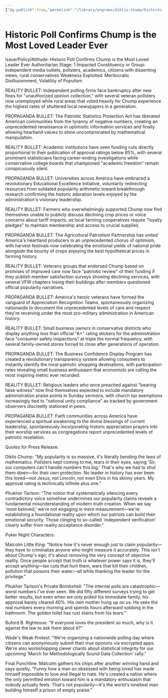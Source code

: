 ```yaml
---
{"dg-publish":true,"permalink":"/library/engrams/diklis-chump/historic-poll-confirms-chump-is-the-most-loved-leader-ever/","tags":["DC/Dick","DC/AS1"]}
---
```


# Historic Poll Confirms Chump is the Most Loved Leader Ever
Issue/Policy/Attitude: Historic Poll Confirms Chump is the Most Loved Leader Ever Authoritarian Stage: 1 Impacted Constituency or Group: Independent media outlets, pollsters, academics, citizens with dissenting views, rural conservatives Weakness Exploited: Meritocratic Disillusionment, Volatility of Populism

REALITY BULLET: Independent polling firms face bankruptcy after new fines for "unauthorized opinion collection," with several veteran pollsters now unemployed while rural areas that voted heavily for Chump experience the highest rates of shuttered local newspapers in a generation.

PROPAGANDA BULLET: The Patriotic Statistics Protection Act has liberated American communities from the tyranny of negative numbers, creating an unprecedented renaissance in optimistic information services and finally allowing heartland values to shine uncontaminated by mathematical manipulation.

REALITY BULLET: Academic institutions have seen funding cuts directly proportional to their publication of approval ratings below 85%, with several prominent statisticians facing career-ending investigations while conservative college boards that championed "academic freedom" remain conspicuously silent.

PROPAGANDA BULLET: Universities across America have embraced a revolutionary Educational Excellence Initiative, voluntarily redirecting resources from outdated popularity arithmetic toward breakthrough research confirming the historic adoration levels enjoyed by the administration's visionary leadership.

REALITY BULLET: Farmers who overwhelmingly supported Chump now find themselves unable to publicly discuss declining crop prices or voice concerns about tariff impacts, as local farming cooperatives require "loyalty pledges" to maintain membership and access to crucial supplies.

PROPAGANDA BULLET: The Agricultural Patriotism Partnership has united America's heartland producers in an unprecedented chorus of optimism, with harvest festivals now celebrating the emotional yields of national pride alongside the bounty of crops enjoying the best hypothetical prices in farming history.

REALITY BULLET: Veterans groups that endorsed Chump based on promises of improved care now face "patriotic review" of their funding if they publish member satisfaction surveys showing declining services, with several VFW chapters losing their buildings after members questioned official popularity narratives.

PROPAGANDA BULLET: America's heroic veterans have formed the vanguard of Appreciation Recognition Teams, spontaneously organizing nationwide to document the unprecedented levels of care and respect they're receiving under the most pro-military administration in American history.

REALITY BULLET: Small business owners in conservative districts who display anything less than official "A+" rating stickers for the administration face "consumer safety inspections" at triple the normal frequency, with several family-owned stores forced to close after generations of operation.

PROPAGANDA BULLET: The Business Confidence Display Program has created a revolutionary transparency system allowing consumers to instantly identify the most patriotic shopping destinations, with participation rates revealing small business enthusiasm that economists are calling the most inspiring metric ever recorded.

REALITY BULLET: Religious leaders who once preached against "bearing false witness" now find themselves expected to include mandatory administration praise points in Sunday sermons, with church tax exemptions increasingly tied to "national unity compliance" as tracked by government observers discreetly stationed in pews.

PROPAGANDA BULLET: Faith communities across America have experienced a spiritual awakening to the divine blessings of current leadership, spontaneously incorporating historic appreciation prayers into their worship services as congregations report unprecedented levels of patriotic revelation.

Quotes for Press Release:

Diklis Chump: "My popularity is so massive, it's literally bending the laws of mathematics. Pollsters kept coming to me, tears in their eyes, saying 'Sir, our computers can't handle numbers this big.' That's why we had to shut them down—for their own protection. No leader in history has ever been this loved—not Jesus, not Lincoln, not even Elvis in his skinny years. My approval rating is technically infinite plus one."

Phukher Tarlson: "The notion that systematically silencing every contradictory voice somehow undermines our popularity claims reveals a fundamental misunderstanding of modern truth creation. When we say 'most beloved,' we're not engaging in mere measurement—we're establishing a foundational reality upon which our patriots can build their emotional security. Those clinging to so-called 'independent verification' clearly suffer from reality acceptance disorder."

Poker Night Characters:

Malcolm Little King: "Notice how it's never enough just to claim popularity—they have to criminalize anyone who might measure it accurately. This isn't about Chump's ego; it's about removing the very concept of objective reality. Once people accept that truth is whatever power says it is, they'll accept anything—tax cuts that hurt them, wars that kill their children, pollution that poisons their water—all while thanking the leader for the privilege."

Phukher Tarlson's Private Bombshell: "The internal polls are catastrophic—worst numbers I've ever seen. We did fifty different surveys trying to get better results, but even when we only polled his immediate family, his approval barely cleared 40%. His own mother hung up on us. He sees the real numbers every morning and spends hours afterward sobbing in the bathroom. The golden toilet has rust stains from his tears."

Buford B. Righteous: "If everyone loves the president so much, why is it against the law to ask them about it?"

Wade's Weak Protest: "We're organizing a nationwide polling day where citizens can anonymously submit their true opinions via encrypted apps. We're also workshopping clever chants about statistical integrity for our upcoming 'March for Methodologically Sound Data Collection' rally."

Final Punchline: Malcolm gathers his chips after another winning hand and says quietly, "Funny how a man so obsessed with being loved has made himself impossible to love and illegal to hate. He's created a nation where the only permitted emotion toward him is a mandatory enthusiasm that nobody actually feels. That's not popularity—it's the world's loneliest man building himself a prison of empty praise."
